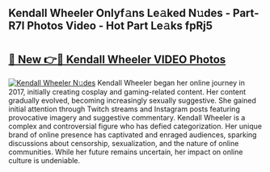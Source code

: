 ## Kendall Wheeler Onlyf𝚊ns Le𝚊ked N𝚞des - Part-R7l Photos Video - Hot Part Le𝚊ks fpRj5

# <h2><a href="http://ac44424.deff.icu/?id=Kendall+Wheeler">🔗 New 👉🔴 Kendall Wheeler VIDEO Photos</a></h2>

[![Kendall Wheeler N𝚞des](https://i.imgur.com/rIISA9y.gif)](http://ac44424.deff.icu/?id=Kendall+Wheeler)
Kendall Wheeler began her online journey in 2017, initially creating cosplay and gaming-related content. Her content gradually evolved, becoming increasingly sexually suggestive. She gained initial attention through Twitch streams and Instagram posts featuring provocative imagery and suggestive commentary. Kendall Wheeler is a complex and controversial figure who has defied categorization. Her unique brand of online presence has captivated and enraged audiences, sparking discussions about censorship, sexualization, and the nature of online communities. While her future remains uncertain, her impact on online culture is undeniable.
